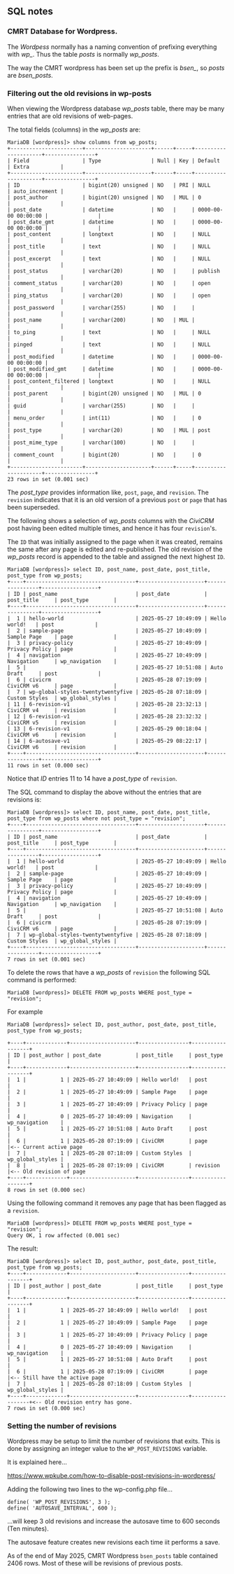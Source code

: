 ## SQL notes

### CMRT Database for Wordpress.
The *Wordpess* normally has a naming convention of prefixing everything with *wp_*.
Thus the table *posts* is normally *wp_posts*.

The way the CMRT wordpress has been set up the prefix is *bsen_*, so *posts* are *bsen_posts*.

### Filtering out the old revisions in wp-posts

When viewing the Wordpress database *wp_posts* table, there may be many entries that are old revisions of web-pages.

The total fields (columns) in the *wp_posts* are:

```
MariaDB [wordpress]> show columns from wp_posts;
+-----------------------+---------------------+------+-----+---------------------+----------------+
| Field                 | Type                | Null | Key | Default             | Extra          |
+-----------------------+---------------------+------+-----+---------------------+----------------+
| ID                    | bigint(20) unsigned | NO   | PRI | NULL                | auto_increment |
| post_author           | bigint(20) unsigned | NO   | MUL | 0                   |                |
| post_date             | datetime            | NO   |     | 0000-00-00 00:00:00 |                |
| post_date_gmt         | datetime            | NO   |     | 0000-00-00 00:00:00 |                |
| post_content          | longtext            | NO   |     | NULL                |                |
| post_title            | text                | NO   |     | NULL                |                |
| post_excerpt          | text                | NO   |     | NULL                |                |
| post_status           | varchar(20)         | NO   |     | publish             |                |
| comment_status        | varchar(20)         | NO   |     | open                |                |
| ping_status           | varchar(20)         | NO   |     | open                |                |
| post_password         | varchar(255)        | NO   |     |                     |                |
| post_name             | varchar(200)        | NO   | MUL |                     |                |
| to_ping               | text                | NO   |     | NULL                |                |
| pinged                | text                | NO   |     | NULL                |                |
| post_modified         | datetime            | NO   |     | 0000-00-00 00:00:00 |                |
| post_modified_gmt     | datetime            | NO   |     | 0000-00-00 00:00:00 |                |
| post_content_filtered | longtext            | NO   |     | NULL                |                |
| post_parent           | bigint(20) unsigned | NO   | MUL | 0                   |                |
| guid                  | varchar(255)        | NO   |     |                     |                |
| menu_order            | int(11)             | NO   |     | 0                   |                |
| post_type             | varchar(20)         | NO   | MUL | post                |                |
| post_mime_type        | varchar(100)        | NO   |     |                     |                |
| comment_count         | bigint(20)          | NO   |     | 0                   |                |
+-----------------------+---------------------+------+-----+---------------------+----------------+
23 rows in set (0.001 sec)

```
The *post_type* provides information like, `post`, `page`, and `revision`. The `revision` indicates that it is an old version of a previous `post` or `page` that has been superseded.

The following shows a selection of *wp_posts* columns with the *CiviCRM* post having been edited multiple times, and hence it has four `revision`'s.

The `ID` that was initially assigned to the page when it was created, remains the same after any page is edited and re-published. The old revision of the *wp_posts* record is appended to the table and assigned the next highest `ID`. 

```
MariaDB [wordpress]> select ID, post_name, post_date, post_title, post_type from wp_posts;
+----+-----------------------------------+---------------------+----------------+------------------+
| ID | post_name                         | post_date           | post_title     | post_type        |
+----+-----------------------------------+---------------------+----------------+------------------+
|  1 | hello-world                       | 2025-05-27 10:49:09 | Hello world!   | post             |
|  2 | sample-page                       | 2025-05-27 10:49:09 | Sample Page    | page             |
|  3 | privacy-policy                    | 2025-05-27 10:49:09 | Privacy Policy | page             |
|  4 | navigation                        | 2025-05-27 10:49:09 | Navigation     | wp_navigation    |
|  5 |                                   | 2025-05-27 10:51:08 | Auto Draft     | post             |
|  6 | civicrm                           | 2025-05-28 07:19:09 | CiviCRM v6     | page             |
|  7 | wp-global-styles-twentytwentyfive | 2025-05-28 07:18:09 | Custom Styles  | wp_global_styles |
| 11 | 6-revision-v1                     | 2025-05-28 23:32:13 | CiviCRM v4     | revision         |
| 12 | 6-revision-v1                     | 2025-05-28 23:32:32 | CiviCRM v5     | revision         |
| 13 | 6-revision-v1                     | 2025-05-29 00:18:04 | CiviCRM v6     | revision         |
| 14 | 6-autosave-v1                     | 2025-05-29 08:22:17 | CiviCRM v6     | revision         |
+----+-----------------------------------+---------------------+----------------+------------------+
11 rows in set (0.000 sec)
```

Notice that *ID* entries 11 to 14 have a *post_type* of `revision`. 

The SQL command to display the above without the entries that are revisions is:

```
MariaDB [wordpress]> select ID, post_name, post_date, post_title, post_type from wp_posts where not post_type = "revision";
+----+-----------------------------------+---------------------+----------------+------------------+
| ID | post_name                         | post_date           | post_title     | post_type        |
+----+-----------------------------------+---------------------+----------------+------------------+
|  1 | hello-world                       | 2025-05-27 10:49:09 | Hello world!   | post             |
|  2 | sample-page                       | 2025-05-27 10:49:09 | Sample Page    | page             |
|  3 | privacy-policy                    | 2025-05-27 10:49:09 | Privacy Policy | page             |
|  4 | navigation                        | 2025-05-27 10:49:09 | Navigation     | wp_navigation    |
|  5 |                                   | 2025-05-27 10:51:08 | Auto Draft     | post             |
|  6 | civicrm                           | 2025-05-28 07:19:09 | CiviCRM v6     | page             |
|  7 | wp-global-styles-twentytwentyfive | 2025-05-28 07:18:09 | Custom Styles  | wp_global_styles |
+----+-----------------------------------+---------------------+----------------+------------------+
7 rows in set (0.001 sec)
```

To delete the rows that have a *wp_posts* of `revision` the following SQL command is performed:

```
MariaDB [wordpress]> DELETE FROM wp_posts WHERE post_type = "revision";
```

For example

```
MariaDB [wordpress]> select ID, post_author, post_date, post_title, post_type from wp_posts;

+----+-------------+---------------------+----------------+------------------+
| ID | post_author | post_date           | post_title     | post_type        |
+----+-------------+---------------------+----------------+------------------+
|  1 |           1 | 2025-05-27 10:49:09 | Hello world!   | post             |
|  2 |           1 | 2025-05-27 10:49:09 | Sample Page    | page             |
|  3 |           1 | 2025-05-27 10:49:09 | Privacy Policy | page             |
|  4 |           0 | 2025-05-27 10:49:09 | Navigation     | wp_navigation    |
|  5 |           1 | 2025-05-27 10:51:08 | Auto Draft     | post             |
|  6 |           1 | 2025-05-28 07:19:09 | CiviCRM        | page             |<-- Current active page
|  7 |           1 | 2025-05-28 07:18:09 | Custom Styles  | wp_global_styles |
|  8 |           1 | 2025-05-28 07:19:09 | CiviCRM        | revision         |<-- Old revision of page
+----+-------------+---------------------+----------------+------------------+
8 rows in set (0.000 sec)
```
Using the following command it removes any page that has been flagged as a `revision`.
```
MariaDB [wordpress]> DELETE FROM wp_posts WHERE post_type = "revision";
Query OK, 1 row affected (0.001 sec)
```
The result:
```
MariaDB [wordpress]> select ID, post_author, post_date, post_title, post_type from wp_posts;
+----+-------------+---------------------+----------------+------------------+
| ID | post_author | post_date           | post_title     | post_type        |
+----+-------------+---------------------+----------------+------------------+
|  1 |           1 | 2025-05-27 10:49:09 | Hello world!   | post             |
|  2 |           1 | 2025-05-27 10:49:09 | Sample Page    | page             |
|  3 |           1 | 2025-05-27 10:49:09 | Privacy Policy | page             |
|  4 |           0 | 2025-05-27 10:49:09 | Navigation     | wp_navigation    |
|  5 |           1 | 2025-05-27 10:51:08 | Auto Draft     | post             |
|  6 |           1 | 2025-05-28 07:19:09 | CiviCRM        | page             |<-- Still have the active page
|  7 |           1 | 2025-05-28 07:18:09 | Custom Styles  | wp_global_styles |
+----+-------------+---------------------+----------------+------------------+<-- Old revision entry has gone.
7 rows in set (0.000 sec)
```

### Setting the number of revisions

Wordpress may be setup to limit the number of revisions that exits.
This is done by assigning an integer value to the `WP_POST_REVISIONS` variable.

It is explained here...

https://www.wpkube.com/how-to-disable-post-revisions-in-wordpress/

Adding the following two lines to the wp-config.php file...
```
define( 'WP_POST_REVISIONS', 3 );
define( 'AUTOSAVE_INTERVAL', 600 );
```
...will keep 3 old revisions and increase the autosave time to 600 seconds (Ten minutes).

The autosave feature creates new revisions each time iit performs a save. 


As of the end of May 2025, CMRT Wordpress `bsen_posts` table contained 2406 rows.
Most of these will be revisions of previous posts.

